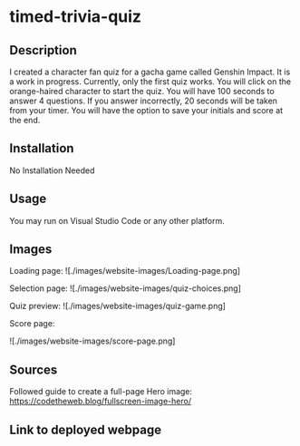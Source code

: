 # timed-trivia-quiz

## Description

I created a character fan quiz for a gacha game called Genshin Impact. It is a work in progress. Currently, only the first quiz works. You will click on the orange-haired character to start the quiz. You will have 100 seconds to answer 4 questions. If you answer incorrectly, 20 seconds will be taken from your timer. You will have the option to save your initials and score at the end.

## Installation
No Installation Needed

## Usage
You may run on Visual Studio Code or any other platform.

## Images

Loading page:
![./images/website-images/Loading-page.png]

Selection page:
![./images/website-images/quiz-choices.png]

Quiz preview:
![./images/website-images/quiz-game.png]

Score page:

![./images/website-images/score-page.png]

## Sources

Followed guide to create a full-page Hero image:
https://codetheweb.blog/fullscreen-image-hero/

## Link to deployed webpage